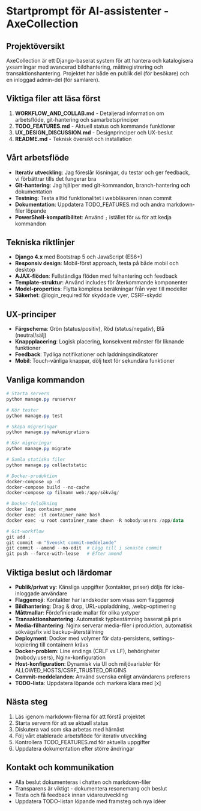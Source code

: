 # Startprompt för AI-assistenter - AxeCollection

## Projektöversikt
AxeCollection är ett Django-baserat system för att hantera och katalogisera yxsamlingar med avancerad bildhantering, måttregistrering och transaktionshantering. Projektet har både en publik del (för besökare) och en inloggad admin-del (för samlaren).

## Viktiga filer att läsa först
1. **WORKFLOW_AND_COLLAB.md** - Detaljerad information om arbetsflöde, git-hantering och samarbetsprinciper
2. **TODO_FEATURES.md** - Aktuell status och kommande funktioner
3. **UX_DESIGN_DISCUSSION.md** - Designprinciper och UX-beslut
4. **README.md** - Teknisk översikt och installation

## Vårt arbetsflöde
- **Iterativ utveckling**: Jag föreslår lösningar, du testar och ger feedback, vi förbättrar tills det fungerar bra
- **Git-hantering**: Jag hjälper med git-kommandon, branch-hantering och dokumentation
- **Testning**: Testa alltid funktionalitet i webbläsaren innan commit
- **Dokumentation**: Uppdatera TODO_FEATURES.md och andra markdown-filer löpande
- **PowerShell-kompatibilitet**: Använd `;` istället för `&&` för att kedja kommandon

## Tekniska riktlinjer
- **Django 4.x** med Bootstrap 5 och JavaScript (ES6+)
- **Responsiv design**: Mobil-först approach, testa på både mobil och desktop
- **AJAX-flöden**: Fullständiga flöden med felhantering och feedback
- **Template-struktur**: Använd includes för återkommande komponenter
- **Model-properties**: Flytta komplexa beräkningar från vyer till modeller
- **Säkerhet**: @login_required för skyddade vyer, CSRF-skydd

## UX-principer
- **Färgschema**: Grön (status/positiv), Röd (status/negativ), Blå (neutral/sälj)
- **Knappplacering**: Logisk placering, konsekvent mönster för liknande funktioner
- **Feedback**: Tydliga notifikationer och laddningsindikatorer
- **Mobil**: Touch-vänliga knappar, dölj text för sekundära funktioner

## Vanliga kommandon
```powershell
# Starta servern
python manage.py runserver

# Kör tester
python manage.py test

# Skapa migreringar
python manage.py makemigrations

# Kör migreringar
python manage.py migrate

# Samla statiska filer
python manage.py collectstatic

# Docker-produktion
docker-compose up -d
docker-compose build --no-cache
docker-compose cp filnamn web:/app/sökväg/

# Docker-felsökning
docker logs container_name
docker exec -it container_name bash
docker exec -u root container_name chown -R nobody:users /app/data

# Git-workflow
git add .
git commit -m "Svenskt commit-meddelande"
git commit --amend --no-edit  # Lägg till i senaste commit
git push --force-with-lease   # Efter amend
```

## Viktiga beslut och lärdomar
- **Publik/privat vy**: Känsliga uppgifter (kontakter, priser) döljs för icke-inloggade användare
- **Flaggemoji**: Kontakter har landskoder som visas som flaggemoji
- **Bildhantering**: Drag & drop, URL-uppladdning, .webp-optimering
- **Måttmallar**: Fördefinierade mallar för olika yxtyper
- **Transaktionshantering**: Automatisk typbestämning baserat på pris
- **Media-filhantering**: Nginx serverar media-filer i produktion, automatisk sökvägsfix vid backup-återställning
- **Deployment**: Docker med volymer för data-persistens, settings-kopiering till containern krävs
- **Docker-problem**: Line endings (CRLF vs LF), behörigheter (nobody:users), Nginx-konfiguration
- **Host-konfiguration**: Dynamisk via UI och miljövariabler för ALLOWED_HOSTS/CSRF_TRUSTED_ORIGINS
- **Commit-meddelanden**: Använd svenska enligt användarens preferens
- **TODO-lista**: Uppdatera löpande och markera klara med [x]

## Nästa steg
1. Läs igenom markdown-filerna för att förstå projektet
2. Starta servern för att se aktuell status
3. Diskutera vad som ska arbetas med härnäst
4. Följ vårt etablerade arbetsflöde för iterativ utveckling
5. Kontrollera TODO_FEATURES.md för aktuella uppgifter
6. Uppdatera dokumentation efter större ändringar

## Kontakt och kommunikation
- Alla beslut dokumenteras i chatten och markdown-filer
- Transparens är viktigt - dokumentera resonemang och beslut
- Testa och få feedback innan vidareutveckling
- Uppdatera TODO-listan löpande med framsteg och nya idéer 
